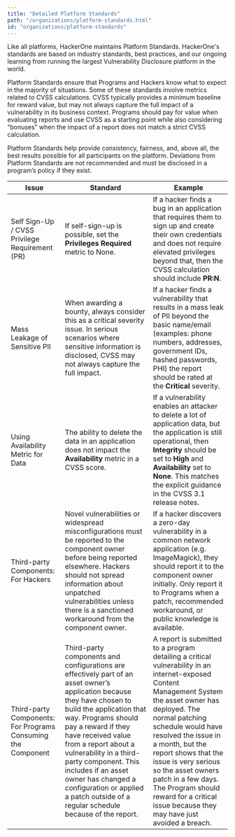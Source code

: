```yaml
---
title: "Detailed Platform Standards"
path: "/organizations/platform-standards.html"
id: "organizations/platform-standards"
---
```


Like all platforms, HackerOne maintains Platform Standards. HackerOne's standards are based on industry standards, best practices, and our ongoing learning from running the largest Vulnerability Disclosure platform in the world.

Platform Standards ensure that Programs and Hackers know what to expect in the majority of situations. Some of these standards involve metrics related to CVSS calculations. CVSS typically provides a minimum baseline for reward value, but may not always capture the full impact of a vulnerability in its business context. Programs should pay for value when evaluating reports and use CVSS as a starting point while also considering “bonuses” when the impact of a report does not match a strict CVSS calculation.

Platform Standards help provide consistency, fairness, and, above all, the best results possible for all participants on the platform. Deviations from Platform Standards are not recommended and must be disclosed in a program’s policy if they exist.

 Issue | Standard | Example
----------- | ------------- | -------------
Self Sign-Up / CVSS Privilege Requirement (PR) | If self-sign-up is possible, set the **Privileges Required** metric to None. | If a hacker finds a bug in an application that requires them to sign up and create their own credentials and does not require elevated privileges beyond that, then the CVSS calculation should include **PR:N**.
Mass Leakage of Sensitive PII | When awarding a bounty, always consider this as a critical severity issue. In serious scenarios where sensitive information is disclosed, CVSS may not always capture the full impact. | If a hacker finds a vulnerability that results in a mass leak of PII beyond the basic name/email (examples: phone numbers, addresses, government IDs, hashed passwords, PHI) the report should be rated at the **Critical** severity.
Using Availability Metric for Data | The ability to delete the data in an application does not impact the **Availability** metric in a CVSS score. | If a vulnerability enables an attacker to delete a lot of application data, but the application is still operational, then **Integrity** should be set to **High** and **Availability** set to **None**. This matches the explicit guidance in the CVSS 3.1 release notes. 
Third-party Components: For Hackers | Novel vulnerabilities or widespread misconfigurations must be reported to the component owner before being reported elsewhere. Hackers should not spread information about unpatched vulnerabilities unless there is a sanctioned workaround from the component owner. | If a hacker discovers a zero-day vulnerability in a common network application (e.g. ImageMagick), they should report it to the component owner initially. Only report it to Programs when a patch, recommended workaround, or public knowledge is available.
Third-party Components: For Programs Consuming the Component | Third-party components and configurations are effectively part of an asset owner’s application because they have chosen to build the application that way. Programs should pay a reward if they have received value from a report about a vulnerability in a third-party component. This includes if an asset owner has changed a configuration or applied a patch outside of a regular schedule because of the report. | A report is submitted to a program detailing a critical vulnerability in an internet-exposed Content Management System the asset owner has deployed. The normal patching schedule would have resolved the issue in a month, but the report shows that the issue is very serious so the asset owners patch in a few days. The Program should reward for a critical issue because they may have just avoided a breach.

